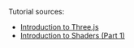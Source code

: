 Tutorial sources:  
* [Introduction to Three.js](https://aerotwist.com/tutorials/getting-started-with-three-js/)
* [Introduction to Shaders (Part 1)](https://aerotwist.com/tutorials/an-introduction-to-shaders-part-1/)
